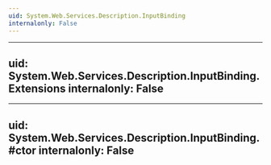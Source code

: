 ```yaml
---
uid: System.Web.Services.Description.InputBinding
internalonly: False
---
```


---
uid: System.Web.Services.Description.InputBinding.Extensions
internalonly: False
---

---
uid: System.Web.Services.Description.InputBinding.#ctor
internalonly: False
---
